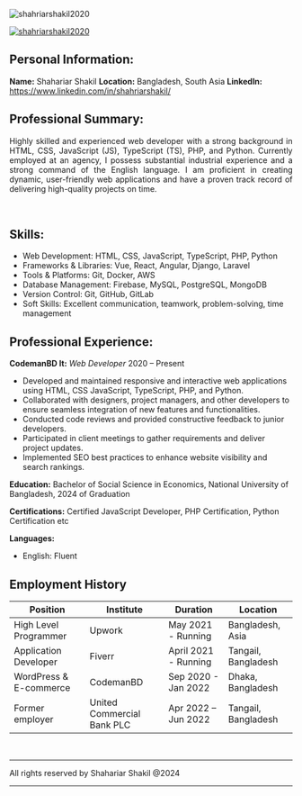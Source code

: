 <p align="left"> <img src="https://komarev.com/ghpvc/?username=shahriarshakil2020&label=Profile%20views&color=0e75b6&style=flat" alt="shahriarshakil2020" /> </p>

<p align="left"> <a href="https://github.com/ryo-ma/github-profile-trophy"><img src="https://github-profile-trophy.vercel.app/?username=shahriarshakil2020" alt="shahriarshakil2020" /></a> </p>


## Personal Information:

**Name:** Shahariar Shakil
**Location:** Bangladesh, South Asia
**LinkedIn:** https://www.linkedin.com/in/shahriarshakil/

<!-- about-me section starts here  -->

## Professional Summary:

<p align="justify">
Highly skilled and experienced web developer with a strong background in HTML, CSS, JavaScript (JS), TypeScript (TS), PHP, and Python. Currently employed at an agency, I possess substantial industrial experience and a strong command of the English language. I am proficient in creating dynamic, user-friendly web applications and have a proven track record of delivering high-quality projects on time.
</p>

<br />
<!-- about-me section ends here  -->

<!-- web related skills section starts here  -->

## Skills:

- Web Development: HTML, CSS, JavaScript, TypeScript, PHP, Python
- Frameworks & Libraries: Vue, React, Angular, Django, Laravel
- Tools & Platforms: Git, Docker, AWS
- Database Management: Firebase, MySQL, PostgreSQL, MongoDB
- Version Control: Git, GitHub, GitLab
- Soft Skills: Excellent communication, teamwork, problem-solving, time management

## Professional Experience:

**CodemanBD It:**
_Web Developer_
2020 – Present

- Developed and maintained responsive and interactive web applications using HTML, CSS
  JavaScript, TypeScript, PHP, and Python.
- Collaborated with designers, project managers, and other developers to ensure seamless
  integration of new features and functionalities.
- Conducted code reviews and provided constructive feedback to junior developers.
- Participated in client meetings to gather requirements and deliver project updates.
- Implemented SEO best practices to enhance website visibility and search rankings.

**Education:**
Bachelor of Social Science in Economics,
National University of Bangladesh,
2024 of Graduation

**Certifications:**
Certified JavaScript Developer, PHP Certification, Python Certification etc

**Languages:**

- English: Fluent
<!-- web related skills section ends here  -->

<!-- work experience section starts here  -->

## Employment History

| Position               | Institute                  | Duration             | Location            |
| ---------------------- | -------------------------- | -------------------- | ------------------- |
| High Level Programmer  | Upwork                     | May 2021 - Running   | Bangladesh, Asia    |
| Application Developer  | Fiverr                     | April 2021 - Running | Tangail, Bangladesh |
| WordPress & E-commerce | CodemanBD                  | Sep 2020 - Jan 2022  | Dhaka, Bangladesh   |
| Former employer        | United Commercial Bank PLC | Apr 2022 – Jun 2022  | Tangail, Bangladesh |

<br />
<!-- work experience section ends here  -->

---

All rights reserved by Shahariar Shakil @2024

---
